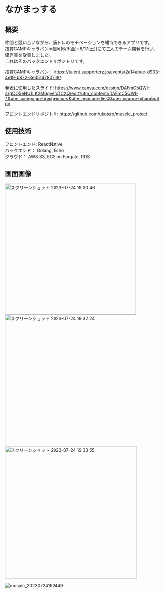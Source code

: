 # なかまっする
## 概要
仲間と競い合いながら、筋トレのモチベーションを維持できるアプリです。  
技育CAMPキャラバンin福岡(6/9(金)~6/17(土))にて三人のチーム開発を行い、優秀賞を受賞しました。  
これはそのバックエンドリポジトリです。

技育CAMPキャラバン： https://talent.supporterz.jp/events/2a14abae-d903-4e19-b872-3e3514780768/

発表に使用したスライド: https://www.canva.com/design/DAFmC5QWI-4/gOO5eNU1LK2M6gvefxTCXQ/edit?utm_content=DAFmC5QWI-4&utm_campaign=designshare&utm_medium=link2&utm_source=sharebutton

フロントエンドリポジトリ: https://github.com/ukotaro/muscle_project

## 使用技術
フロントエンド: ReactNative  
バックエンド： Golang, Echo  
クラウド： AWS S3, ECS on Fargate, RDS  

## 画面画像
<img width="422" alt="スクリーンショット 2023-07-24 19 30 46" src="https://github.com/ryunosuke121/muscle-SNS/assets/117281628/3434c0aa-c495-41fc-977a-ed3612d912f0">
<img width="423" alt="スクリーンショット 2023-07-24 19 32 24" src="https://github.com/ryunosuke121/muscle-SNS/assets/117281628/4c5d30cb-8f99-4366-a08d-6de1e8053e1f">


<img width="425" alt="スクリーンショット 2023-07-24 19 33 55" src="https://github.com/ryunosuke121/muscle-SNS/assets/117281628/f6b27c33-a647-4091-b32d-cfff8b7428f0">

![mosaic_20230724192449](https://github.com/ryunosuke121/muscle-SNS/assets/117281628/3b4cc6ca-38eb-4dfe-a90f-477dfe54d847)


